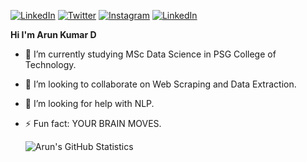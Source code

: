 <p align="left">
<a href="https://www.linkedin.com/in/arun-kumar-d-6a8523168/">
<img src="https://img.shields.io/badge/-LinkedIn-%233781da" alt="LinkedIn"/></a> 
<a href="https://twitter.com/Arun_Aji601">
<img src="https://img.shields.io/badge/-Twitter-%231DA1F2" alt="Twitter" /></a> 
<a href="https://www.instagram.com/arunaji601/">
<img src="https://img.shields.io/badge/-Instagram-%23eb13a5" alt="Instagram" /></a> 
<a href="https://www.kaggle.com/arunkumar070/">
<img src="https://img.shields.io/badge/kaggle-%2320BEFF.svg" alt="LinkedIn"/></a> 

<h><b> Hi I'm Arun Kumar D </b></h>

- 🌱 I’m currently studying MSc Data Science in PSG College of Technology.
- 👯 I’m looking to collaborate on Web Scraping and Data Extraction.
- 🤔 I’m looking for help with NLP.
- ⚡ Fun fact: YOUR BRAIN MOVES.

  ![Arun's GitHub Statistics](https://github-readme-stats.vercel.app/api?username=arunaji007&show_icons=true) 

